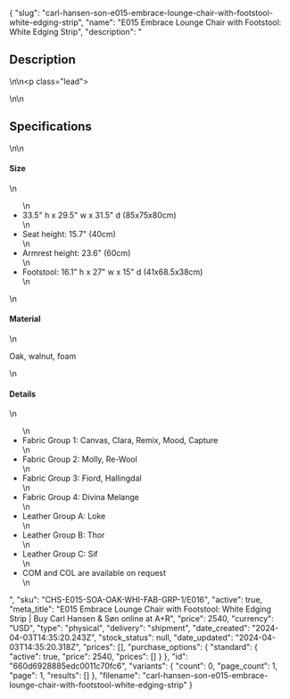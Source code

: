 {
  "slug": "carl-hansen-son-e015-embrace-lounge-chair-with-footstool-white-edging-strip",
  "name": "E015 Embrace Lounge Chair with Footstool: White Edging Strip",
  "description": "<h2>Description</h2>\n<!-- split -->\n<p class=\"lead\"> </p>\n<!-- split -->\n<h2>Specifications</h2>\n<!-- split -->\n<h4>Size</h4>\n<ul>\n<li>33.5\" h x 29.5\" w x 31.5\" d (85x75x80cm)</li>\n<li>Seat height: 15.7\" (40cm)</li>\n<li>Armrest height: 23.6\" (60cm)</li>\n<li>Footstool: 16.1\" h x 27\" w x 15\" d (41x68.5x38cm)</li>\n</ul>\n<h4>Material</h4>\n<p>Oak, walnut, foam</p>\n<h4>Details</h4>\n<ul>\n<li>Fabric Group 1: Canvas, Clara, Remix, Mood, Capture</li>\n<li>Fabric Group 2: Molly, Re-Wool</li>\n<li>Fabric Group 3: Fiord, Hallingdal</li>\n<li>Fabric Group 4: Divina Melange</li>\n<li>Leather Group A: Loke</li>\n<li>Leather Group B: Thor</li>\n<li>Leather Group C: Sif</li>\n<li>COM and COL are available on request</li>\n</ul>",
  "sku": "CHS-E015-SOA-OAK-WHI-FAB-GRP-1/E016",
  "active": true,
  "meta_title": "E015 Embrace Lounge Chair with Footstool: White Edging Strip | Buy Carl Hansen & Søn online at A+R",
  "price": 2540,
  "currency": "USD",
  "type": "physical",
  "delivery": "shipment",
  "date_created": "2024-04-03T14:35:20.243Z",
  "stock_status": null,
  "date_updated": "2024-04-03T14:35:20.318Z",
  "prices": [],
  "purchase_options": {
    "standard": {
      "active": true,
      "price": 2540,
      "prices": []
    }
  },
  "id": "660d6928885edc0011c70fc6",
  "variants": {
    "count": 0,
    "page_count": 1,
    "page": 1,
    "results": []
  },
  "filename": "carl-hansen-son-e015-embrace-lounge-chair-with-footstool-white-edging-strip"
}